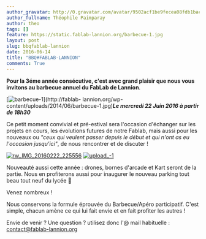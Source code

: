 ```yaml
---
author_gravatar: http://0.gravatar.com/avatar/9502acf1be9fecea08fdb1baca814060?s=96&d=mm&r=g
author_fullname: Théophile Paimparay
author: theo
tags: []
feature: https://static.fablab-lannion.org/barbecue-1.jpg
layout: post
slug: bbqfablab-lannion
date: 2016-06-14
title: "BBQ#FABLAB-LANNION"
comments: True
---
```

**Pour la 3éme année consécutive, c'est avec grand plaisir que nous vous invitons au barbecue annuel du FabLab de Lannion**.

[![barbecue-1](https://static.fablab-lannion.org/barbecue-1-300x237.jpg)](http://fablab-
lannion.org/wp-content/uploads/2014/06/barbecue-1.jpg)_**Le mercredi 22 Juin
2016 à partir de 18h30**_

Ce petit moment convivial et pré-estival sera l'occasion d'échanger sur les
projets en cours, les évolutions futures de notre Fablab, mais aussi pour les
nouveaux ou _"ceux qui veulent passer depuis le début et qui n'ont as eu
l'occasion jusqu'ici"_, de nous rencontrer et de discuter !

[![rw_IMG_20160222_225556](https://static.fablab-lannion.org/rw_IMG_20160222_225556-225x300.jpg)](http://fablab-lannion.org/wp-content/uploads/2016/02/rw_IMG_20160222_225556.jpg)
[![upload_-1](https://static.fablab-lannion.org/upload_-1-169x300.jpg)](http://fablab-lannion.org/wp-content/uploads/2015/09/upload_-1.jpg)

Nouveauté aussi cette année : drones, bornes d'arcade et Kart seront de la
partie. Nous en profiterons aussi pour inaugurer le nouveau parking tout beau
tout neuf du lycée 🙂

Venez nombreux !

Nous conservons la formule éprouvée du Barbecue/Apéro participatif. C'est
simple, chacun amène ce qui lui fait envie et en fait profiter les autres !

Envie de venir ? Une question ? utilisez donc l'@ mail habituelle :
contact@fablab-lannion.org
